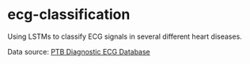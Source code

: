 # ecg-classification
Using LSTMs to classify ECG signals in several different heart diseases. 

Data source: [PTB Diagnostic ECG Database](https://www.physionet.org/content/ptbdb/1.0.0/)
